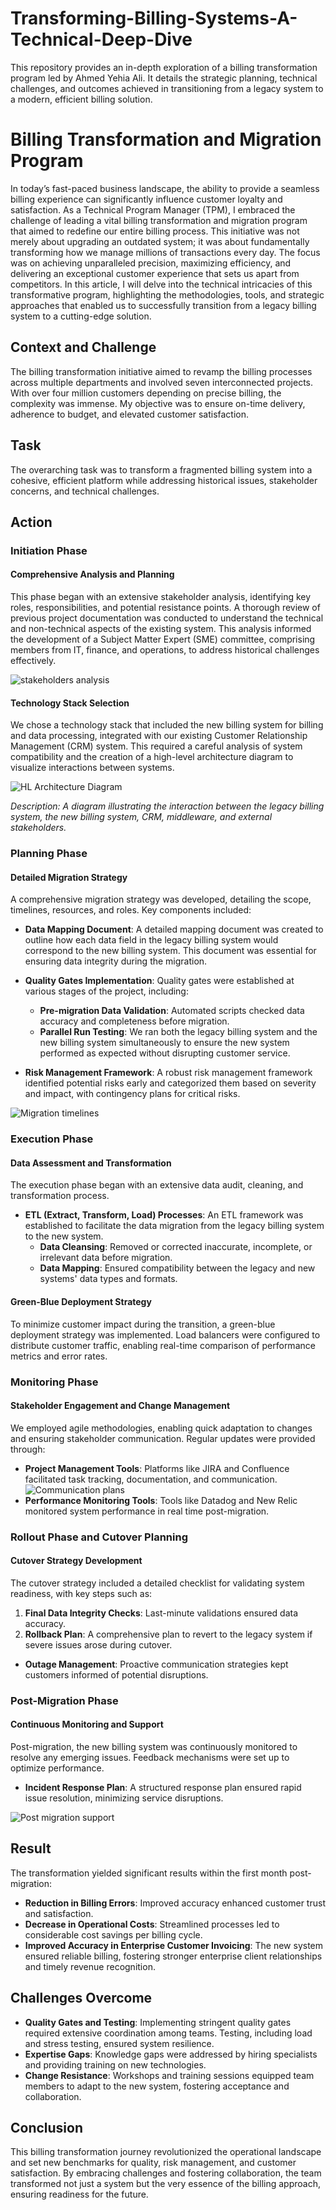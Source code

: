 # Transforming-Billing-Systems-A-Technical-Deep-Dive
This repository provides an in-depth exploration of a billing transformation program led by Ahmed Yehia Ali. It details the strategic planning, technical challenges, and outcomes achieved in transitioning from a legacy system to a modern, efficient billing solution.
# Billing Transformation and Migration Program

In today’s fast-paced business landscape, the ability to provide a seamless billing experience can significantly influence customer loyalty and satisfaction. As a Technical Program Manager (TPM), I embraced the challenge of leading a vital billing transformation and migration program that aimed to redefine our entire billing process. This initiative was not merely about upgrading an outdated system; it was about fundamentally transforming how we manage millions of transactions every day. The focus was on achieving unparalleled precision, maximizing efficiency, and delivering an exceptional customer experience that sets us apart from competitors. In this article, I will delve into the technical intricacies of this transformative program, highlighting the methodologies, tools, and strategic approaches that enabled us to successfully transition from a legacy billing system to a cutting-edge solution.

## Context and Challenge
The billing transformation initiative aimed to revamp the billing processes across multiple departments and involved seven interconnected projects. With over four million customers depending on precise billing, the complexity was immense. My objective was to ensure on-time delivery, adherence to budget, and elevated customer satisfaction.

## Task
The overarching task was to transform a fragmented billing system into a cohesive, efficient platform while addressing historical issues, stakeholder concerns, and technical challenges.

## Action

### Initiation Phase

#### Comprehensive Analysis and Planning
This phase began with an extensive stakeholder analysis, identifying key roles, responsibilities, and potential resistance points. A thorough review of previous project documentation was conducted to understand the technical and non-technical aspects of the existing system. This analysis informed the development of a Subject Matter Expert (SME) committee, comprising members from IT, finance, and operations, to address historical challenges effectively.

![stakeholders analysis](https://github.com/ahmedyehiaali/Transforming-Billing-Systems-A-Technical-Deep-Dive/blob/main/st%20analys.PNG?raw=true)

#### Technology Stack Selection
We chose a technology stack that included the new billing system for billing and data processing, integrated with our existing Customer Relationship Management (CRM) system. This required a careful analysis of system compatibility and the creation of a high-level architecture diagram to visualize interactions between systems.

![HL Architecture Diagram](https://github.com/ahmedyehiaali/Transforming-Billing-Systems-A-Technical-Deep-Dive/blob/main/HL%20ar.PNG?raw=true)

*Description: A diagram illustrating the interaction between the legacy billing system, the new billing system, CRM, middleware, and external stakeholders.*

### Planning Phase

#### Detailed Migration Strategy
A comprehensive migration strategy was developed, detailing the scope, timelines, resources, and roles. Key components included:

- **Data Mapping Document**: A detailed mapping document was created to outline how each data field in the legacy billing system would correspond to the new billing system. This document was essential for ensuring data integrity during the migration.
  
- **Quality Gates Implementation**: Quality gates were established at various stages of the project, including:
  - **Pre-migration Data Validation**: Automated scripts checked data accuracy and completeness before migration.
  - **Parallel Run Testing**: We ran both the legacy billing system and the new billing system simultaneously to ensure the new system performed as expected without disrupting customer service.

- **Risk Management Framework**: A robust risk management framework identified potential risks early and categorized them based on severity and impact, with contingency plans for critical risks.

![Migration timelines](https://github.com/ahmedyehiaali/Transforming-Billing-Systems-A-Technical-Deep-Dive/blob/main/m%20tl.PNG?raw=true)
### Execution Phase

#### Data Assessment and Transformation
The execution phase began with an extensive data audit, cleaning, and transformation process.

- **ETL (Extract, Transform, Load) Processes**: An ETL framework was established to facilitate the data migration from the legacy billing system to the new system.
  - **Data Cleansing**: Removed or corrected inaccurate, incomplete, or irrelevant data before migration.
  - **Data Mapping**: Ensured compatibility between the legacy and new systems' data types and formats.

#### Green-Blue Deployment Strategy
To minimize customer impact during the transition, a green-blue deployment strategy was implemented. Load balancers were configured to distribute customer traffic, enabling real-time comparison of performance metrics and error rates.

### Monitoring Phase

#### Stakeholder Engagement and Change Management
We employed agile methodologies, enabling quick adaptation to changes and ensuring stakeholder communication. Regular updates were provided through:

- **Project Management Tools**: Platforms like JIRA and Confluence facilitated task tracking, documentation, and communication.
![Communication plans](https://github.com/ahmedyehiaali/Transforming-Billing-Systems-A-Technical-Deep-Dive/blob/main/comm%20pl.PNG?raw=true)
- **Performance Monitoring Tools**: Tools like Datadog and New Relic monitored system performance in real time post-migration.

### Rollout Phase and Cutover Planning

#### Cutover Strategy Development
The cutover strategy included a detailed checklist for validating system readiness, with key steps such as:

1. **Final Data Integrity Checks**: Last-minute validations ensured data accuracy.
2. **Rollback Plan**: A comprehensive plan to revert to the legacy system if severe issues arose during cutover.

- **Outage Management**: Proactive communication strategies kept customers informed of potential disruptions.

### Post-Migration Phase

#### Continuous Monitoring and Support
Post-migration, the new billing system was continuously monitored to resolve any emerging issues. Feedback mechanisms were set up to optimize performance.

- **Incident Response Plan**: A structured response plan ensured rapid issue resolution, minimizing service disruptions.

![Post migration support](https://github.com/ahmedyehiaali/Transforming-Billing-Systems-A-Technical-Deep-Dive/blob/main/Post%20migration%20support.PNG?raw=true)

## Result
The transformation yielded significant results within the first month post-migration:

- **Reduction in Billing Errors**: Improved accuracy enhanced customer trust and satisfaction.
- **Decrease in Operational Costs**: Streamlined processes led to considerable cost savings per billing cycle.
- **Improved Accuracy in Enterprise Customer Invoicing**: The new system ensured reliable billing, fostering stronger enterprise client relationships and timely revenue recognition.

## Challenges Overcome

- **Quality Gates and Testing**: Implementing stringent quality gates required extensive coordination among teams. Testing, including load and stress testing, ensured system resilience.
- **Expertise Gaps**: Knowledge gaps were addressed by hiring specialists and providing training on new technologies.
- **Change Resistance**: Workshops and training sessions equipped team members to adapt to the new system, fostering acceptance and collaboration.

## Conclusion
This billing transformation journey revolutionized the operational landscape and set new benchmarks for quality, risk management, and customer satisfaction. By embracing challenges and fostering collaboration, the team transformed not just a system but the very essence of the billing approach, ensuring readiness for the future.
